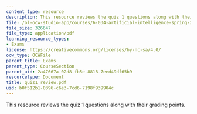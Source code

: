 ```yaml
---
content_type: resource
description: This resource reviews the quiz 1 questions along with their grading points.
file: /ol-ocw-studio-app/courses/6-034-artificial-intelligence-spring-2005/b0f512b10396c6e37cd67198f939904c_quiz1_review.pdf
file_size: 326647
file_type: application/pdf
learning_resource_types:
- Exams
license: https://creativecommons.org/licenses/by-nc-sa/4.0/
ocw_type: OCWFile
parent_title: Exams
parent_type: CourseSection
parent_uid: 2a47667a-02d8-fb5e-8818-7eed49df65b9
resourcetype: Document
title: quiz1_review.pdf
uid: b0f512b1-0396-c6e3-7cd6-7198f939904c
---
```

This resource reviews the quiz 1 questions along with their grading points.